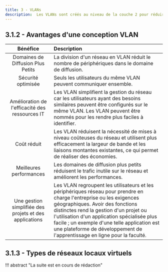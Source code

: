 ```yaml
---
title: 3 - VLANs
description:  Les VLANs sont créés au niveau de la couche 2 pour réduire ou éliminer le trafic de diffusion.
---
```


## 3.1.2 - Avantages d'une conception VLAN

| Bénéfice | Description |
|:---:|:---|
| Domaines de Diffusion Plus Petits | La division d'un réseau en VLAN réduit le nombre de périphériques dans le domaine de diffusion. |
| Sécurité optimisée | Seuls les utilisateurs du même VLAN peuvent communiquer ensemble. |
| Amélioration de l'efficacité des ressources IT | Les VLAN simplifient la gestion du réseau car les utilisateurs ayant des besoins similaires peuvent être configurés sur le même VLAN. Les VLAN peuvent être nommés pour les rendre plus faciles à identifier. |
| Coût réduit | Les VLAN réduisent la nécessité de mises à niveau coûteuses du réseau et utilisent plus efficacement la largeur de bande et les liaisons montantes existantes, ce qui permet de réaliser des économies. |
| Meilleures performances | Les domaines de diffusion plus petits réduisent le trafic inutile sur le réseau et améliorent les performances. |
| Une gestion simplifiée des projets et des applications | Les VLAN regroupent les utilisateurs et les périphériques réseau pour prendre en charge l'entreprise ou les exigences géographiques. Avoir des fonctions distinctes rend la gestion d'un projet ou l'utilisation d'un application spécialisée plus facile ; un exemple d'une telle application est une plateforme de développement de l'apprentissage en ligne pour la faculté. |

## 3.1.3 - Types de réseaux locaux virtuels

!!! abstract "La suite est en cours de rédaction"
